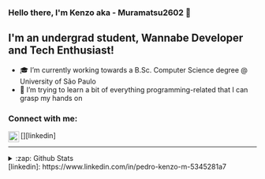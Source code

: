 ### Hello there, I'm Kenzo aka - Muramatsu2602 👋


## I'm an undergrad student, Wannabe Developer and Tech Enthusiast!
- 🎓 I’m currently working towards a B.Sc. Computer Science degree @ University of São Paulo
- 🌱 I’m trying to learn a bit of everything programming-related that I can grasp my hands on

### Connect with me:
[<img align="left" alt="Muramatsu2602 | LinkedIn" width="22px" src="https://cdn.jsdelivr.net/npm/simple-icons@v3/icons/linkedin.svg" />][linkedin]

---

<details>
  <summary>:zap: Github Stats</summary>

  <img align="left" alt="Muramatsu2602's Github Stats" src="https://github-readme-stats.codestackr.vercel.app/api?username=codeSTACKr&show_icons=true&hide_border=true" />

</details>
<!-- Variables in README.md -->
[linkedin]: https://www.linkedin.com/in/pedro-kenzo-m-5345281a7

